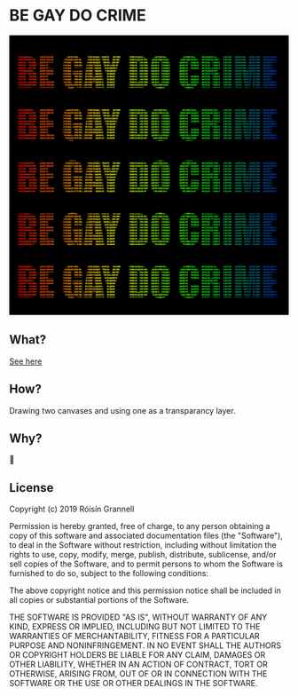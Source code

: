 
# BE GAY DO CRIME

![be gay do crime](./data/square.png "BE GAY DO CRIME")

## What?

[See here](https://knowyourmeme.com/memes/be-gay-do-crime)

## How?

Drawing two canvases and using one as a transparancy layer.

## Why?

🤷

## License

Copyright (c) 2019 Róisín Grannell

Permission is hereby granted, free of charge, to any person obtaining a copy
of this software and associated documentation files (the "Software"), to deal
in the Software without restriction, including without limitation the rights
to use, copy, modify, merge, publish, distribute, sublicense, and/or sell
copies of the Software, and to permit persons to whom the Software is
furnished to do so, subject to the following conditions:

The above copyright notice and this permission notice shall be included in all
copies or substantial portions of the Software.

THE SOFTWARE IS PROVIDED "AS IS", WITHOUT WARRANTY OF ANY KIND, EXPRESS OR
IMPLIED, INCLUDING BUT NOT LIMITED TO THE WARRANTIES OF MERCHANTABILITY,
FITNESS FOR A PARTICULAR PURPOSE AND NONINFRINGEMENT. IN NO EVENT SHALL THE
AUTHORS OR COPYRIGHT HOLDERS BE LIABLE FOR ANY CLAIM, DAMAGES OR OTHER
LIABILITY, WHETHER IN AN ACTION OF CONTRACT, TORT OR OTHERWISE, ARISING FROM,
OUT OF OR IN CONNECTION WITH THE SOFTWARE OR THE USE OR OTHER DEALINGS IN THE
SOFTWARE.
